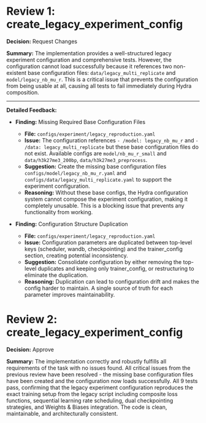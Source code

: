 # Review 1: create_legacy_experiment_config

**Decision:** Request Changes

**Summary:**
The implementation provides a well-structured legacy experiment configuration and comprehensive tests. However, the configuration cannot load successfully because it references two non-existent base configuration files: `data/legacy_multi_replicate` and `model/legacy_nb_mu_r`. This is a critical issue that prevents the configuration from being usable at all, causing all tests to fail immediately during Hydra composition.

---

**Detailed Feedback:**
* **Finding:** Missing Required Base Configuration Files
  * **File:** `configs/experiment/legacy_reproduction.yaml`
  * **Issue:** The configuration references `- /model: legacy_nb_mu_r` and `- /data: legacy_multi_replicate` but these base configuration files do not exist. Available configs are `model/nb_mu_r_small` and `data/h3k27me3_200bp`, `data/h3k27me3_preprocess`.
  * **Suggestion:** Create the missing base configuration files `configs/model/legacy_nb_mu_r.yaml` and `configs/data/legacy_multi_replicate.yaml` to support the experiment configuration.
  * **Reasoning:** Without these base configs, the Hydra configuration system cannot compose the experiment configuration, making it completely unusable. This is a blocking issue that prevents any functionality from working.

* **Finding:** Configuration Structure Duplication
  * **File:** `configs/experiment/legacy_reproduction.yaml`
  * **Issue:** Configuration parameters are duplicated between top-level keys (scheduler, wandb, checkpointing) and the trainer_config section, creating potential inconsistency.
  * **Suggestion:** Consolidate configuration by either removing the top-level duplicates and keeping only trainer_config, or restructuring to eliminate the duplication.
  * **Reasoning:** Duplication can lead to configuration drift and makes the config harder to maintain. A single source of truth for each parameter improves maintainability.

# Review 2: create_legacy_experiment_config

**Decision:** Approve

**Summary:**
The implementation correctly and robustly fulfills all requirements of the task with no issues found. All critical issues from the previous review have been resolved - the missing base configuration files have been created and the configuration now loads successfully. All 9 tests pass, confirming that the legacy experiment configuration reproduces the exact training setup from the legacy script including composite loss functions, sequential learning rate scheduling, dual checkpointing strategies, and Weights & Biases integration. The code is clean, maintainable, and architecturally consistent.